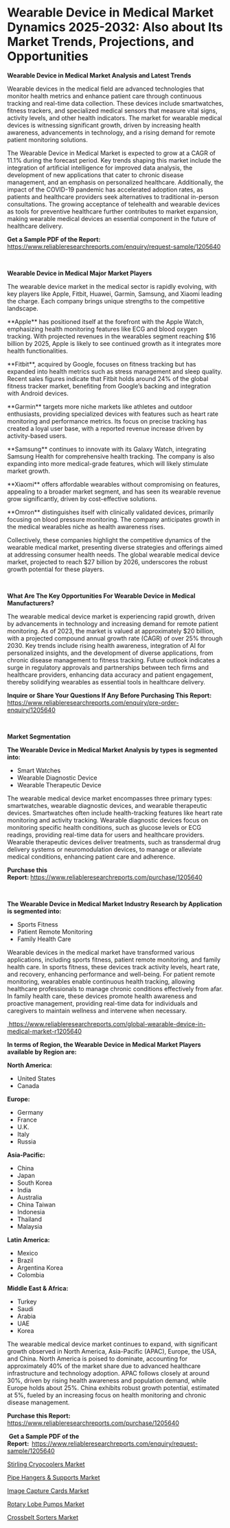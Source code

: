 <p><h1>Wearable Device in Medical Market Dynamics 2025-2032: Also about Its Market Trends, Projections, and Opportunities</h1></p><p><strong>Wearable Device in Medical Market Analysis and Latest Trends</strong></p>
<p><p>Wearable devices in the medical field are advanced technologies that monitor health metrics and enhance patient care through continuous tracking and real-time data collection. These devices include smartwatches, fitness trackers, and specialized medical sensors that measure vital signs, activity levels, and other health indicators. The market for wearable medical devices is witnessing significant growth, driven by increasing health awareness, advancements in technology, and a rising demand for remote patient monitoring solutions.</p><p>The Wearable Device in Medical Market is expected to grow at a CAGR of 11.1% during the forecast period. Key trends shaping this market include the integration of artificial intelligence for improved data analysis, the development of new applications that cater to chronic disease management, and an emphasis on personalized healthcare. Additionally, the impact of the COVID-19 pandemic has accelerated adoption rates, as patients and healthcare providers seek alternatives to traditional in-person consultations. The growing acceptance of telehealth and wearable devices as tools for preventive healthcare further contributes to market expansion, making wearable medical devices an essential component in the future of healthcare delivery.</p></p>
<p><strong>Get a Sample PDF of the Report:&nbsp;</strong> <a href="https://www.reliableresearchreports.com/enquiry/request-sample/1205640?utm_campaign=3093&utm_medium=2&utm_source=Github&utm_content=ia&utm_term=26032025&utm_id=wearable-device-in-medical">https://www.reliableresearchreports.com/enquiry/request-sample/1205640</a></p>
<p>&nbsp;</p>
<p><strong>Wearable Device in Medical Major Market Players</strong></p>
<p><p>The wearable device market in the medical sector is rapidly evolving, with key players like Apple, Fitbit, Huawei, Garmin, Samsung, and Xiaomi leading the charge. Each company brings unique strengths to the competitive landscape. </p><p>**Apple** has positioned itself at the forefront with the Apple Watch, emphasizing health monitoring features like ECG and blood oxygen tracking. With projected revenues in the wearables segment reaching $16 billion by 2025, Apple is likely to see continued growth as it integrates more health functionalities.</p><p>**Fitbit**, acquired by Google, focuses on fitness tracking but has expanded into health metrics such as stress management and sleep quality. Recent sales figures indicate that Fitbit holds around 24% of the global fitness tracker market, benefiting from Google’s backing and integration with Android devices.</p><p>**Garmin** targets more niche markets like athletes and outdoor enthusiasts, providing specialized devices with features such as heart rate monitoring and performance metrics. Its focus on precise tracking has created a loyal user base, with a reported revenue increase driven by activity-based users.</p><p>**Samsung** continues to innovate with its Galaxy Watch, integrating Samsung Health for comprehensive health tracking. The company is also expanding into more medical-grade features, which will likely stimulate market growth.</p><p>**Xiaomi** offers affordable wearables without compromising on features, appealing to a broader market segment, and has seen its wearable revenue grow significantly, driven by cost-effective solutions.</p><p>**Omron** distinguishes itself with clinically validated devices, primarily focusing on blood pressure monitoring. The company anticipates growth in the medical wearables niche as health awareness rises.</p><p>Collectively, these companies highlight the competitive dynamics of the wearable medical market, presenting diverse strategies and offerings aimed at addressing consumer health needs. The global wearable medical device market, projected to reach $27 billion by 2026, underscores the robust growth potential for these players.</p></p>
<p>&nbsp;</p>
<p><strong>What Are The Key Opportunities For Wearable Device in Medical Manufacturers?</strong></p>
<p><p>The wearable medical device market is experiencing rapid growth, driven by advancements in technology and increasing demand for remote patient monitoring. As of 2023, the market is valued at approximately $20 billion, with a projected compound annual growth rate (CAGR) of over 25% through 2030. Key trends include rising health awareness, integration of AI for personalized insights, and the development of diverse applications, from chronic disease management to fitness tracking. Future outlook indicates a surge in regulatory approvals and partnerships between tech firms and healthcare providers, enhancing data accuracy and patient engagement, thereby solidifying wearables as essential tools in healthcare delivery.</p></p>
<p><strong>Inquire or Share Your Questions If Any Before Purchasing This Report:</strong> <a href="https://www.reliableresearchreports.com/enquiry/pre-order-enquiry/1205640?utm_campaign=3093&utm_medium=2&utm_source=Github&utm_content=ia&utm_term=26032025&utm_id=wearable-device-in-medical">https://www.reliableresearchreports.com/enquiry/pre-order-enquiry/1205640</a></p>
<p>&nbsp;</p>
<p><strong>Market Segmentation</strong></p>
<p><strong>The Wearable Device in Medical Market Analysis by types is segmented into:</strong></p>
<p><ul><li>Smart Watches</li><li>Wearable Diagnostic Device</li><li>Wearable Therapeutic Device</li></ul></p>
<p><p>The wearable medical device market encompasses three primary types: smartwatches, wearable diagnostic devices, and wearable therapeutic devices. Smartwatches often include health-tracking features like heart rate monitoring and activity tracking. Wearable diagnostic devices focus on monitoring specific health conditions, such as glucose levels or ECG readings, providing real-time data for users and healthcare providers. Wearable therapeutic devices deliver treatments, such as transdermal drug delivery systems or neuromodulation devices, to manage or alleviate medical conditions, enhancing patient care and adherence.</p></p>
<p><strong>Purchase this Report:&nbsp;</strong><a href="https://www.reliableresearchreports.com/purchase/1205640?utm_campaign=3093&utm_medium=2&utm_source=Github&utm_content=ia&utm_term=26032025&utm_id=wearable-device-in-medical">https://www.reliableresearchreports.com/purchase/1205640</a></p>
<p>&nbsp;</p>
<p><strong>The Wearable Device in Medical Market Industry Research by Application is segmented into:</strong></p>
<p><ul><li>Sports Fitness</li><li>Patient Remote Monitoring</li><li>Family Health Care</li></ul></p>
<p><p>Wearable devices in the medical market have transformed various applications, including sports fitness, patient remote monitoring, and family health care. In sports fitness, these devices track activity levels, heart rate, and recovery, enhancing performance and well-being. For patient remote monitoring, wearables enable continuous health tracking, allowing healthcare professionals to manage chronic conditions effectively from afar. In family health care, these devices promote health awareness and proactive management, providing real-time data for individuals and caregivers to maintain wellness and intervene when necessary.</p></p>
<p><a href="https://www.reliableresearchreports.com/global-wearable-device-in-medical-market-r1205640?utm_campaign=3093&utm_medium=2&utm_source=Github&utm_content=ia&utm_term=26032025&utm_id=wearable-device-in-medical">&nbsp;https://www.reliableresearchreports.com/global-wearable-device-in-medical-market-r1205640</a></p>
<p><strong>In terms of Region, the Wearable Device in Medical Market Players available by Region are:</strong></p>
<p>
    <p> <strong> North America: </strong>
        <ul>
            <li>United States</li>
            <li>Canada</li>
        </ul>
        </p> 
    <p> <strong> Europe: </strong>
        <ul>
            <li>Germany</li>
            <li>France</li>
            <li>U.K.</li>
            <li>Italy</li>
            <li>Russia</li>
        </ul>
        </p> 
    <p> <strong> Asia-Pacific: </strong>
        <ul>
            <li>China</li>
            <li>Japan</li>
            <li>South Korea</li>
            <li>India</li>
            <li>Australia</li>
            <li>China Taiwan</li>
            <li>Indonesia</li>
            <li>Thailand</li>
            <li>Malaysia</li>
        </ul>
        </p> 
    <p> <strong> Latin America: </strong>
        <ul>
            <li>Mexico</li>
            <li>Brazil</li>
            <li>Argentina Korea</li>
            <li>Colombia</li>
        </ul>
        </p> 
    <p> <strong> Middle East & Africa: </strong>
        <ul>
            <li>Turkey</li>
            <li>Saudi</li>
            <li>Arabia</li>
            <li>UAE</li>
            <li>Korea</li>
        </ul>
    </p>
    </p>
<p><p>The wearable medical device market continues to expand, with significant growth observed in North America, Asia-Pacific (APAC), Europe, the USA, and China. North America is poised to dominate, accounting for approximately 40% of the market share due to advanced healthcare infrastructure and technology adoption. APAC follows closely at around 30%, driven by rising health awareness and population demand, while Europe holds about 25%. China exhibits robust growth potential, estimated at 5%, fueled by an increasing focus on health monitoring and chronic disease management.</p></p>
<p><strong>Purchase this Report: </strong><a href="https://www.reliableresearchreports.com/purchase/1205640?utm_campaign=3093&utm_medium=2&utm_source=Github&utm_content=ia&utm_term=26032025&utm_id=wearable-device-in-medical">https://www.reliableresearchreports.com/purchase/1205640</a></p>
<p>&nbsp;<strong>Get a Sample PDF of the Report:&nbsp;&nbsp;</strong><a href="https://www.reliableresearchreports.com/enquiry/request-sample/1205640?utm_campaign=3093&utm_medium=2&utm_source=Github&utm_content=ia&utm_term=26032025&utm_id=wearable-device-in-medical">https://www.reliableresearchreports.com/enquiry/request-sample/1205640</a></p>
<p><strong></strong></p>
<p><p><a href="https://www.linkedin.com/pulse/stirling-cryocoolers-market-report-2025-2032-highlights-71xie?utm_campaign=3093&utm_medium=2&utm_source=Github&utm_content=ia&utm_term=26032025&utm_id=wearable-device-in-medical">Stirling Cryocoolers Market</a></p><p><a href="https://www.linkedin.com/pulse/key-trends-opportunities-pipe-hangers-supports-market-p1xae?utm_campaign=3093&utm_medium=2&utm_source=Github&utm_content=ia&utm_term=26032025&utm_id=wearable-device-in-medical">Pipe Hangers & Supports Market</a></p><p><a href="https://www.linkedin.com/pulse/image-capture-cards-market-growth-outlook-global-industry-mjahe?utm_campaign=3093&utm_medium=2&utm_source=Github&utm_content=ia&utm_term=26032025&utm_id=wearable-device-in-medical">Image Capture Cards Market</a></p><p><a href="https://www.linkedin.com/pulse/rotary-lobe-pumps-market-analysis-size-share-sales-industry-lw8oe?utm_campaign=3093&utm_medium=2&utm_source=Github&utm_content=ia&utm_term=26032025&utm_id=wearable-device-in-medical">Rotary Lobe Pumps Market</a></p><p><a href="https://www.linkedin.com/pulse/factors-driving-growth-crossbelt-sorters-market-projected-d0bye?utm_campaign=3093&utm_medium=2&utm_source=Github&utm_content=ia&utm_term=26032025&utm_id=wearable-device-in-medical">Crossbelt Sorters Market</a></p></p>